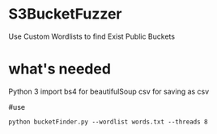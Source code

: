 # S3BucketFuzzer
Use Custom Wordlists to find Exist Public Buckets

# what's needed
Python 3
import bs4 for beautifulSoup
csv for saving as csv

#use
```
python bucketFinder.py --wordlist words.txt --threads 8
```
